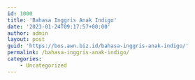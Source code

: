 ```yaml
---
id: 1000
title: 'Bahasa Inggris Anak Indigo'
date: '2023-01-24T09:17:57+00:00'
author: admin
layout: post
guid: 'https://bos.awn.biz.id/bahasa-inggris-anak-indigo/'
permalink: /bahasa-inggris-anak-indigo/
categories:
    - Uncategorized
---
```


